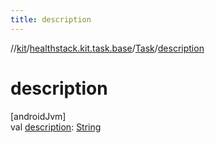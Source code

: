 ```yaml
---
title: description
---
```

//[kit](../../../index.html)/[healthstack.kit.task.base](../index.html)/[Task](index.html)/[description](description.html)



# description



[androidJvm]\
val [description](description.html): [String](https://kotlinlang.org/api/latest/jvm/stdlib/kotlin/-string/index.html)




